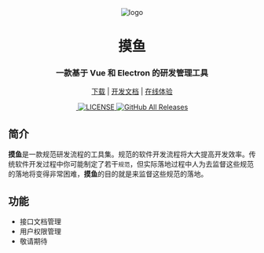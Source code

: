 <div align="center" width="130px" height="130px">
    <img src="https://job.xrdev.cn/imgs/moyu128x128.png" alt="logo"/>
</div>
<h1 align="center">摸鱼</h1>
<h3 align="center">一款基于 Vue 和 Electron 的研发管理工具</h3>
<div align="center">

[下载](https://github.com/shuxiaokai3/jobtool-electron/releases) | [开发文档](https://jobtool.cn/docs) | [在线体验](http://47.107.70.26/jobtool)

</div>
<div align="center">
  <a href="https://github.com/shuxiaokai3/jobtool-electron/releases/latest">
    <img src="https://img.shields.io/github/v/release/shuxiaokai3/jobtool-electron?style=flat-square" alt="">
  </a>

  <a href="https://github.com/shuxiaokai3/jobtool-electron/blob/master/LICENSE">
    <img src="https://img.shields.io/github/license/shuxiaokai3/jobtool-electron" alt="LICENSE">
  </a>

  <a href="https://github.com/shuxiaokai3/jobtool-electron/releases/latest">
    <img alt="GitHub All Releases" src="https://img.shields.io/github/downloads/shuxiaokai3/jobtool-electron/total">
  </a>
</div>

## 简介

**摸鱼**是一款规范研发流程的工具集。规范的软件开发流程将大大提高开发效率。传统软件开发过程中你可能制定了若干`规范`，但实际落地过程中人为去监督这些规范的落地将变得非常困难，**摸鱼**的目的就是来监督这些规范的落地。

## 功能

- 接口文档管理
- 用户权限管理
- 敬请期待



